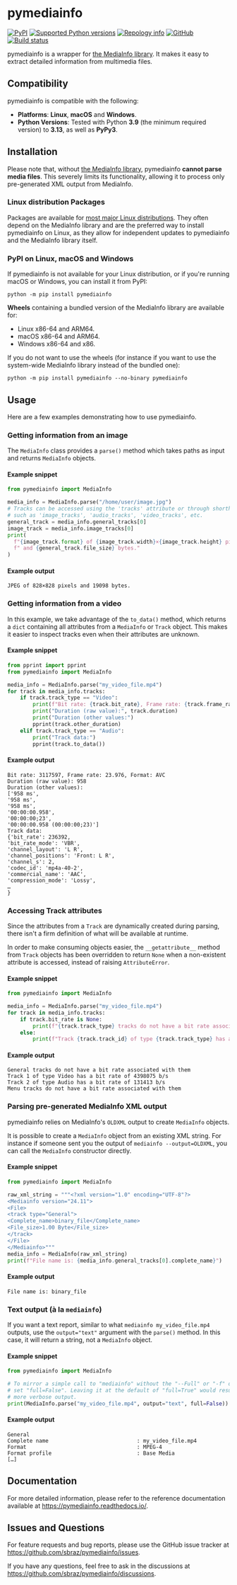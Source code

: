 # pymediainfo

[![PyPI](https://img.shields.io/pypi/v/pymediainfo.svg)](https://pypi.org/project/pymediainfo)
[![Supported Python versions](https://img.shields.io/pypi/pyversions/pymediainfo.svg)](https://pypi.org/project/pymediainfo)
[![Repology info](https://repology.org/badge/tiny-repos/python%3Apymediainfo.svg)](https://repology.org/project/python%3Apymediainfo/versions)
[![GitHub](https://img.shields.io/github/stars/sbraz/pymediainfo)](https://github.com/sbraz/pymediainfo)
[![Build status](https://ci.appveyor.com/api/projects/status/g15a2daem1oub57n/branch/master?svg=true)](https://ci.appveyor.com/project/sbraz/pymediainfo)

pymediainfo is a wrapper for [the MediaInfo library](https://mediaarea.net/en/MediaInfo). It makes it easy to
extract detailed information from multimedia files.

## Compatibility

pymediainfo is compatible with the following:

* **Platforms**: **Linux**, **macOS** and **Windows**.
* **Python Versions**: Tested with Python **3.9** (the minimum required version) to **3.13**, as well as **PyPy3**.

## Installation

Please note that, without [the MediaInfo library](https://mediaarea.net/en/MediaInfo), pymediainfo
**cannot parse media files**. This severely limits its functionality, allowing it to process
only pre-generated XML output from MediaInfo.

### Linux distribution Packages

Packages are available for [most major Linux distributions](https://repology.org/project/python%3Apymediainfo/versions).
They often depend on the MediaInfo library and are the preferred way to
install pymediainfo on Linux, as they allow for independent updates to pymediainfo and the MediaInfo library itself.

### PyPI on Linux, macOS and Windows

If pymediainfo is not available for your Linux distribution, or if you're running macOS or Windows,
you can install it from PyPI:
```
python -m pip install pymediainfo
```

**Wheels** containing a bundled version of the MediaInfo library are available for:

* Linux x86-64 and ARM64.
* macOS x86-64 and ARM64.
* Windows x86-64 and x86.

If you do not want to use the wheels (for instance if you want to use the system-wide
MediaInfo library instead of the bundled one):
```
python -m pip install pymediainfo --no-binary pymediainfo
```

## Usage

Here are a few examples demonstrating how to use pymediainfo.
### Getting information from an image
The `MediaInfo` class provides a `parse()` method which takes paths as input and returns `MediaInfo` objects.
#### Example snippet

```py
from pymediainfo import MediaInfo

media_info = MediaInfo.parse("/home/user/image.jpg")
# Tracks can be accessed using the 'tracks' attribute or through shorthands
# such as 'image_tracks', 'audio_tracks', 'video_tracks', etc.
general_track = media_info.general_tracks[0]
image_track = media_info.image_tracks[0]
print(
  f"{image_track.format} of {image_track.width}×{image_track.height} pixels"
  f" and {general_track.file_size} bytes."
)
```

#### Example output

```text
JPEG of 828×828 pixels and 19098 bytes.
```

### Getting information from a video

In this example, we take advantage of the `to_data()` method, which returns a `dict` containing  all
attributes from a `MediaInfo` or `Track` object. This makes it
easier to inspect tracks even when their attributes are unknown.

#### Example snippet

```py
from pprint import pprint
from pymediainfo import MediaInfo

media_info = MediaInfo.parse("my_video_file.mp4")
for track in media_info.tracks:
    if track.track_type == "Video":
        print(f"Bit rate: {track.bit_rate}, Frame rate: {track.frame_rate}, Format: {track.format}")
        print("Duration (raw value):", track.duration)
        print("Duration (other values:")
        pprint(track.other_duration)
    elif track.track_type == "Audio":
        print("Track data:")
        pprint(track.to_data())
```

#### Example output

```text
Bit rate: 3117597, Frame rate: 23.976, Format: AVC
Duration (raw value): 958
Duration (other values):
['958 ms',
'958 ms',
'958 ms',
'00:00:00.958',
'00:00:00;23',
'00:00:00.958 (00:00:00;23)']
Track data:
{'bit_rate': 236392,
'bit_rate_mode': 'VBR',
'channel_layout': 'L R',
'channel_positions': 'Front: L R',
'channel_s': 2,
'codec_id': 'mp4a-40-2',
'commercial_name': 'AAC',
'compression_mode': 'Lossy',
…
}
```

### Accessing Track attributes

Since the attributes from a `Track` are dynamically created during parsing, there isn't a firm definition
of what will be available at runtime.

In order to make consuming objects easier, the `__getattribute__` method from `Track` objects
has been overridden to return `None` when a non-existent attribute is accessed, instead of raising `AttributeError`.

#### Example snippet
```py
from pymediainfo import MediaInfo

media_info = MediaInfo.parse("my_video_file.mp4")
for track in media_info.tracks:
    if track.bit_rate is None:
        print(f"{track.track_type} tracks do not have a bit rate associated with them")
    else:
        print(f"Track {track.track_id} of type {track.track_type} has a bit rate of {track.bit_rate} b/s")
```

#### Example output

```text
General tracks do not have a bit rate associated with them
Track 1 of type Video has a bit rate of 4398075 b/s
Track 2 of type Audio has a bit rate of 131413 b/s
Menu tracks do not have a bit rate associated with them
```


### Parsing pre-generated MediaInfo XML output
pymediainfo relies on MediaInfo's `OLDXML` output to create `MediaInfo` objects.

It is possible to create a `MediaInfo` object from an existing XML string. For
instance if someone sent you the output of `mediainfo --output=OLDXML`, you can
call the `MediaInfo` constructor directly.

#### Example snippet
```py
from pymediainfo import MediaInfo

raw_xml_string = """<?xml version="1.0" encoding="UTF-8"?>
<Mediainfo version="24.11">
<File>
<track type="General">
<Complete_name>binary_file</Complete_name>
<File_size>1.00 Byte</File_size>
</track>
</File>
</Mediainfo>"""
media_info = MediaInfo(raw_xml_string)
print(f"File name is: {media_info.general_tracks[0].complete_name}")
```

#### Example output
```text
File name is: binary_file
```

### Text output (à la `mediainfo`)

If you want a text report, similar to what `mediainfo my_video_file.mp4` outputs,
use the `output="text"` argument with the `parse()` method. In this case, it
will return a string, not a `MediaInfo` object.

#### Example snippet
```py
from pymediainfo import MediaInfo

# To mirror a simple call to "mediainfo" without the "--Full" or "-f" option, we
# set "full=False". Leaving it at the default of "full=True" would result in
# more verbose output.
print(MediaInfo.parse("my_video_file.mp4", output="text", full=False))
```

#### Example output
```text
General
Complete name                            : my_video_file.mp4
Format                                   : MPEG-4
Format profile                           : Base Media
[…]
```

## Documentation

For more detailed information, please refer to the reference documentation
available at <https://pymediainfo.readthedocs.io/>.

## Issues and Questions
For feature requests and bug reports, please use the GitHub issue tracker at
<https://github.com/sbraz/pymediainfo/issues>.

If you have any questions, feel free to ask in the discussions at
<https://github.com/sbraz/pymediainfo/discussions>.
